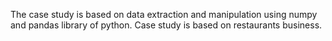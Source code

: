 The case study is based on data extraction and manipulation using numpy and pandas library of python.
Case study is based on restaurants business.
